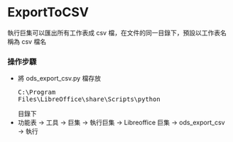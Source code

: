 # ExportToCSV
執行巨集可以匯出所有工作表成 csv 檔，在文件的同一目錄下，預設以工作表名稱為 csv 檔名
### 操作步驟
* 將 ods_export_csv.py 檔存放 <pre>C:\Program Files\LibreOffice\share\Scripts\python</pre>目錄下
* 功能表 → 工具 → 巨集 → 執行巨集 → Libreoffice 巨集 → ods_export_csv → 執行
